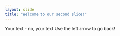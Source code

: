 ```yaml
---
layout: slide
title: "Welcome to our second slide!"
---
```

Your text - no, your text
Use the left arrow to go back!
